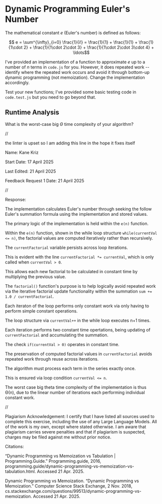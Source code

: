 # Dynamic Programming Euler's Number

The mathematical constant $e$ (Euler's number) is defined as follows:

$$ e = \sum^{\infty}_{i=0} \frac{1}{i!} = \frac{1}{1} + \frac{1}{1} +
\frac{1}{1\cdot 2} + \frac{1}{1\cdot 2\cdot 3} + \frac{1}{1\cdot 2\cdot 3\cdot
4} + \ldots$$

I've provided an implementation of a function to approximate $e$ up to a number
of $n$ terms in `code.js` for you. However, it does repeated work -- identify
where the repeated work occurs and avoid it through bottom-up dynamic
programming (not memoization). Change the implementation accordingly.

Test your new functions; I've provided some basic testing code in `code.test.js`
but you need to go beyond that.

## Runtime Analysis

What is the worst-case big $\Theta$ time complexity of your algorithm?



//

the linter is upset so I am adding this line in the hope it fixes itself


Name: Kane Kriz

Start Date: 17 April 2025

Last Edited: 21 April 2025

Feedback Request 1 Date: 21 April 2025




//




Response: 

The implementation calculates Euler's number through seeking the follow Euler's summation formula using the implementation and stored values.

The primary logic of the implementation is held within the `e(n)` function.

Within the `e(n)` function, shown in the while loop structure `while(currentVal <= n)`, the factorial values are computed iteratively rather than recursively. 

The `currentFactorial` variable persists across loop iterations.

This is evident with the line `currentFactorial *= currentVal`, which is only called when `currentVal > 0`.

This allows each new factorial to be calculated in constant time by multiplying the previous value.

The `factorial()` function's purpose is to help logically avoid repeated work via the iterative factorial update functionality within the summation `sum += 1.0 / currentFactorial`. 

Each iteraton of the loop performs only constant work via only having to perform simple constant operations. 

The loop structure via `currentVal++` in the while loop executes n+1 times.

Each iteration performs two constant time opertations, being updating of `currentFactorial` and accumulating the summation.

The check `if(currentVal > 0)` operates in constant time.

The preservation of computed factorial values in `currentFactorial` avoids repeated work through reuse across iterations. 

The algorithm must process each term in the series exactly once.

This is ensured via loop condition `currentVal <= n`.

The worst case big theta time complexity of the implementation is thus Θ(n), due to the linear number of iterations each performing individual constant work.





//




Plagiarism Acknowledgement: I certify that I have listed all sources used to complete this exercise, including the use of any Large Language Models. All of the work is my own, except where stated otherwise. I am aware that plagiarism carries severe penalties and that if plagiarism is suspected, charges may be filed against me without prior notice.


Citations:

“Dynamic Programming vs Memoization vs Tabulation | Programming.Guide.” Programming.guide, 2016, programming.guide/dynamic-programming-vs-memoization-vs-tabulation.html. Accessed 21 Apr. 2025.

Dynamic Programming vs Memoization. “Dynamic Programming vs Memoization.” Computer Science Stack Exchange, 2 Nov. 2018, cs.stackexchange.com/questions/99513/dynamic-programming-vs-memoization. Accessed 21 Apr. 2025.
